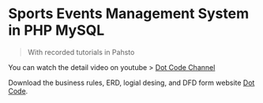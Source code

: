 # Sports Events Management System in PHP MySQL

> With recorded tutorials in Pahsto

You can watch the detail video on youtube > [Dot Code Channel](https://youtube.com/playlist?list=PL45u2-07wFlJs86tJSnzWXKLdoXXb4BP4)

Download the business rules, ERD, logial desing, and DFD form  website [Dot Code](https://dotcodeofficial.com).
